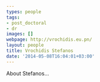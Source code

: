 ```yaml
---
types: people
tags:
- post_doctoral
- dr
images: []
webpage: http://vrochidis.eu.pn/
layout: people
title: Vrochidis Stefanos
date: '2014-05-08T16:04:01+03:00'
---
```

<p>About Stefanos...</p>
